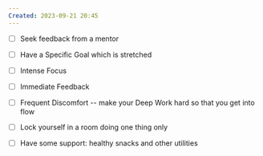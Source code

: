 ```yaml
---
Created: 2023-09-21 20:45
---
```

- [ ] Seek feedback from a mentor
- [ ] Have a Specific Goal which is stretched
- [ ] Intense Focus
- [ ] Immediate Feedback
- [ ] Frequent Discomfort -- make your Deep Work hard so that you get into flow

- [ ] Lock yourself in a room doing one thing only
- [ ] Have some support: healthy snacks and other utilities


